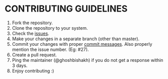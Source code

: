 CONTRIBUTING GUIDELINES
=======================

1. Fork the repository.
2. Clone the repository to your system.
3. Check the [issues](https://github.com/NIT-dgp/UIP/issues).
4. Make your changes in a separate branch (other than master).
5. Commit your changes with proper [commit messages](http://chris.beams.io/posts/git-commit/). Also properly mention the issue number. (Eg: #27).
6. Create a pull request.
7. Ping the maintainer (@ghoshbishakh) if you do not get a response within 3 days.
8. Enjoy contributing :)
